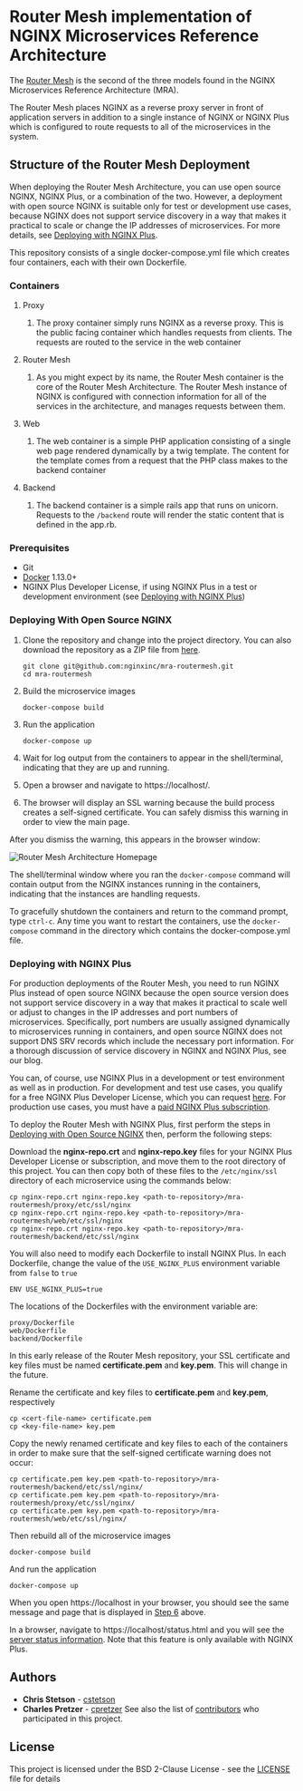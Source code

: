 # Router Mesh implementation of NGINX Microservices Reference Architecture

The [Router Mesh](https://www.nginx.com/blog/microservices-reference-architecture-nginx-router-mesh-model/) is the second of the three models found in the NGINX Microservices Reference Architecture (MRA). 

The Router Mesh places NGINX as a reverse proxy server in front of application servers in addition to a single instance of NGINX or NGINX Plus which is configured to route requests to all of the microservices in the system.


## Structure of the Router Mesh Deployment

When deploying the Router Mesh Architecture, you can use open source NGINX, NGINX Plus, or a combination of the two. However, a deployment with open source NGINX is suitable only for test or development use cases, because NGINX does not support service discovery in a way that makes it practical to scale or change the IP addresses of microservices. For more details, see [Deploying with NGINX Plus](#deploying-with-nginx-plus).

This repository consists of a single docker-compose.yml file which creates four containers, each with their own Dockerfile.

### Containers

1. Proxy
    1. The proxy container simply runs NGINX as a reverse proxy. This is the public facing container which handles requests from clients. The requests are routed to the service in the web container

1. Router Mesh
    1. As you might expect by its name, the Router Mesh container is the core of the Router Mesh Architecture. The Router Mesh instance of NGINX is configured with connection information for all of the services in the architecture, and manages requests between them.

1. Web
    1. The web container is a simple PHP application consisting of a single web page rendered dynamically by a twig template. The content for the template comes from a request that the PHP class makes to the backend container

1. Backend
    1. The backend container is a simple rails app that runs on unicorn. Requests to the ```/backend``` route will render the static content that is defined in the app.rb.

### Prerequisites

* Git
* [Docker](https://www.docker.com/community-edition) 1.13.0+
* NGINX Plus Developer License, if using NGINX Plus in a test or development environment (see [Deploying with NGINX
   Plus](https://github.com/nginxinc/mra-routermesh/#deploying-with-nginx-plus))

### <a href="#" id="deploying-with-nginx"></a>Deploying With Open Source NGINX

1. Clone the repository and change into the project directory. You can also download the repository as a ZIP file from [here](https://github.com/nginxinc/mra-routermesh/archive/master.zip).

   ```
   git clone git@github.com:nginxinc/mra-routermesh.git
   cd mra-routermesh
   ```
2. Build the microservice images
   ```
   docker-compose build
   ```
3. Run the application
   ```
   docker-compose up
   ```
4. Wait for log output from the containers to appear in the shell/terminal, indicating that they are up and running.
5. Open a browser and navigate to https://localhost/.
6. The browser will display an SSL warning because the build process creates a self-signed certificate. You can safely dismiss this warning in order to view the main page.

After you dismiss the warning, this appears in the browser window:

![Router Mesh Architecture Homepage](https://github.com/nginxinc/mra-routermesh/blob/master/router_mesh_home.png "Router Mesh Home Page")

The shell/terminal window where you ran the ```docker-compose``` command will contain output from the NGINX instances running in the containers, indicating that the instances are handling requests.

To gracefully shutdown the containers and return to the command prompt, type ```ctrl-c```.
Any time you want to restart the containers, use the ```docker-compose``` command in the directory which contains the docker-compose.yml file.

### <a href="#" id="deploying-with-nginx-plus"></a>Deploying with NGINX Plus

For production deployments of the Router Mesh, you need to run NGINX Plus instead of open source NGINX because the open source version does not support service discovery in a way that makes it practical to scale well or adjust to changes in the IP addresses and port numbers of microservices. Specifically, port numbers are usually assigned dynamically to microservices running in containers, and open source NGINX does not support DNS SRV records which include the necessary port information. For a thorough discussion of service discovery in NGINX and NGINX Plus, see our blog.

You can, of course, use NGINX Plus in a development or test environment as well as in production. For development and test use cases, you qualify for a free NGINX Plus Developer License, which you can request [here](https://www.nginx.com/developer-license/). For production use cases, you must have a [paid NGINX Plus subscription](https://www.nginx.com/products/pricing/).

To deploy the Router Mesh with NGINX Plus, first perform the steps in [Deploying with Open Source NGINX](https://github.com/nginxinc/mra-routermesh/#deploying-with-nginx-plus) then, perform the following steps:

Download the **nginx-repo.crt** and **nginx-repo.key** files for your NGINX Plus Developer License or subscription, and move them to the root directory of this project. You can then copy both of these files to the `/etc/nginx/ssl` directory of each microservice using the commands below:
```
cp nginx-repo.crt nginx-repo.key <path-to-repository>/mra-routermesh/proxy/etc/ssl/nginx
cp nginx-repo.crt nginx-repo.key <path-to-repository>/mra-routermesh/web/etc/ssl/nginx
cp nginx-repo.crt nginx-repo.key <path-to-repository>/mra-routermesh/backend/etc/ssl/nginx
```
You will also need to modify each Dockerfile to install NGINX Plus. In each Dockerfile, change the value of the `USE_NGINX_PLUS` environment variable from `false` to `true`
```
ENV USE_NGINX_PLUS=true
```
The locations of the Dockerfiles with the environment variable are:
```
proxy/Dockerfile
web/Dockerfile
backend/Dockerfile
```
In this early release of the Router Mesh repository, your SSL certificate and key files must be named **certificate.pem** and **key.pem**. This will change in the future. 

Rename the certificate and key files to **certificate.pem** and **key.pem**, respectively
```
cp <cert-file-name> certificate.pem
cp <key-file-name> key.pem

```
Copy the newly renamed certificate and key files to each of the containers in order to make sure that the self-signed certificate warning does not occur:
```
cp certificate.pem key.pem <path-to-repository>/mra-routermesh/backend/etc/ssl/nginx/
cp certificate.pem key.pem <path-to-repository>/mra-routermesh/proxy/etc/ssl/nginx/
cp certificate.pem key.pem <path-to-repository>/mra-routermesh/web/etc/ssl/nginx/
```
Then rebuild all of the microservice images
```
docker-compose build
```
And run the application
```
docker-compose up
```
When you open https://localhost in your browser, you should see the same message and page that is displayed in [Step 6](#step-six) above.

In a browser, navigate to https://localhost/status.html and you will see the [server status information](https://www.nginx.com/products/live-activity-monitoring/). Note that this feature is only available with NGINX Plus.

## Authors
* **Chris Stetson** - [cstetson](https://github.com/cstetson)
* **Charles Pretzer** - [cpretzer](https://github.com/cpretzer)
See also the list of [contributors](https://github.com/nginxinc/mra-routermesh/contributors) who participated in this project.
## License
This project is licensed under the BSD 2-Clause License - see the [LICENSE](LICENSE) file for details